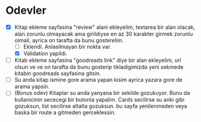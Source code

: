 # Odevler

-   [x] Kitap ekleme sayfasina "review" alani ekleyelim, textarea bir alan olacak, alan zorunlu olmayacak ama girildiyse en az 30 karakter girmek zorunlu olmali, ayrica on tarafta da bunu gosterelim.
    -   [ ] Eklendi. Anlasilmayan bir nokta var.
    -   [x] Validation yapildi.
-   [ ] Kitab ekleme sayfasina "goodreads link" diye bir alan ekleyelim, url olsun ve ve on tarafta da bunu gosterip tikladigimizda yeni sekmede kitabin goodreads sayfasina gitsin.
-   [ ] Su anda kitap ismine gore arama yapan kisim ayrica yazara gore de arama yapsin.
-   [ ] (Bonus odev) Kitaplar su anda yanyana bir sekilde gozukuyor. Bunu da kullanicinin sececegi bir butonla yapalim. Cards secilirse su anki gibi gozuksun, list secilirse altalta gozuksun. bu sayfa yenilenmeden veya baska bir route a gitmeden gerceklessin.
